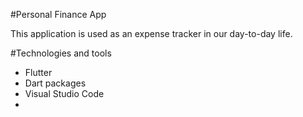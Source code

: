 #Personal Finance App

This application is used as an expense tracker in our day-to-day life. 

#Technologies and tools

 - Flutter
 - Dart packages
 - Visual Studio Code
 - 

